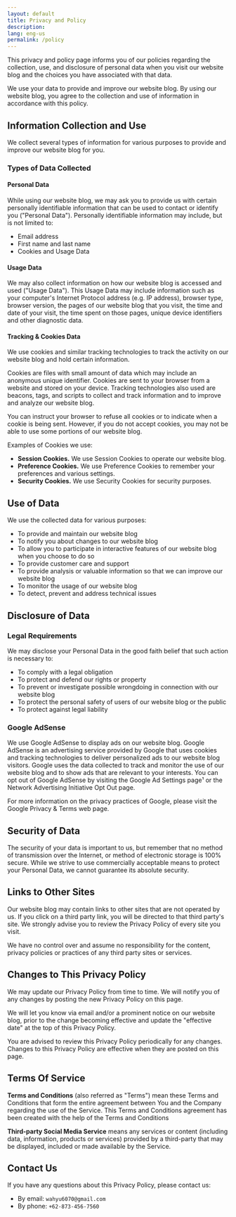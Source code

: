 ```yaml
---
layout: default
title: Privacy and Policy
description:
lang: eng-us
permalink: /policy
---
```



This privacy and policy page informs you of our policies regarding the collection, use, and disclosure of personal data when you visit our website blog and the choices you have associated with that data.

We use your data to provide and improve our website blog. By using our website blog, you agree to the collection and use of information in accordance with this policy.

## Information Collection and Use

We collect several types of information for various purposes to provide and improve our website blog for you.

### Types of Data Collected

#### Personal Data

While using our website blog, we may ask you to provide us with certain personally identifiable information that can be used to contact or identify you ("Personal Data"). Personally identifiable information may include, but is not limited to:

- Email address
- First name and last name
- Cookies and Usage Data

#### Usage Data

We may also collect information on how our website blog is accessed and used ("Usage Data"). This Usage Data may include information such as your computer's Internet Protocol address (e.g. IP address), browser type, browser version, the pages of our website blog that you visit, the time and date of your visit, the time spent on those pages, unique device identifiers and other diagnostic data.

#### Tracking & Cookies Data

We use cookies and similar tracking technologies to track the activity on our website blog and hold certain information.

Cookies are files with small amount of data which may include an anonymous unique identifier. Cookies are sent to your browser from a website and stored on your device. Tracking technologies also used are beacons, tags, and scripts to collect and track information and to improve and analyze our website blog.

You can instruct your browser to refuse all cookies or to indicate when a cookie is being sent. However, if you do not accept cookies, you may not be able to use some portions of our website blog.

Examples of Cookies we use:

- **Session Cookies.** We use Session Cookies to operate our website blog.
- **Preference Cookies.** We use Preference Cookies to remember your preferences and various settings.
- **Security Cookies.** We use Security Cookies for security purposes.

## Use of Data

We use the collected data for various purposes:

- To provide and maintain our website blog
- To notify you about changes to our website blog
- To allow you to participate in interactive features of our website blog when you choose to do so
- To provide customer care and support
- To provide analysis or valuable information so that we can improve our website blog
- To monitor the usage of our website blog
- To detect, prevent and address technical issues


## Disclosure of Data

### Legal Requirements

We may disclose your Personal Data in the good faith belief that such action is necessary to:

- To comply with a legal obligation
- To protect and defend our rights or property
- To prevent or investigate possible wrongdoing in connection with our website blog
- To protect the personal safety of users of our website blog or the public
- To protect against legal liability

### Google AdSense

We use Google AdSense to display ads on our website blog. Google AdSense is an advertising service provided by Google that uses cookies and tracking technologies to deliver personalized ads to our website blog visitors. Google uses the data collected to track and monitor the use of our website blog and to show ads that are relevant to your interests. You can opt out of Google AdSense by visiting the Google Ad Settings page¹ or the Network Advertising Initiative Opt Out page.

For more information on the privacy practices of Google, please visit the Google Privacy & Terms web page.

## Security of Data

The security of your data is important to us, but remember that no method of transmission over the Internet, or method of electronic storage is 100% secure. While we strive to use commercially acceptable means to protect your Personal Data, we cannot guarantee its absolute security.

## Links to Other Sites

Our website blog may contain links to other sites that are not operated by us. If you click on a third party link, you will be directed to that third party's site. We strongly advise you to review the Privacy Policy of every site you visit.

We have no control over and assume no responsibility for the content, privacy policies or practices of any third party sites or services.


## Changes to This Privacy Policy

We may update our Privacy Policy from time to time. We will notify you of any changes by posting the new Privacy Policy on this page.

We will let you know via email and/or a prominent notice on our website blog, prior to the change becoming effective and update the "effective date" at the top of this Privacy Policy.

You are advised to review this Privacy Policy periodically for any changes. Changes to this Privacy Policy are effective when they are posted on this page.

## Terms Of Service

**Terms and Conditions** (also referred as &quot;Terms&quot;) mean these Terms and Conditions that form the entire agreement between You and the Company regarding the use of the Service. This Terms and Conditions agreement has been created with the help of the Terms and Conditions

**Third-party Social Media Service** means any services or content (including data, information, products or services) provided by a third-party that may be displayed, included or made available by the Service.

## Contact Us

If you have any questions about this Privacy Policy, please contact us:

- By email: `wahyu6070@gmail.com`
- By phone: `+62-873-456-7560`
